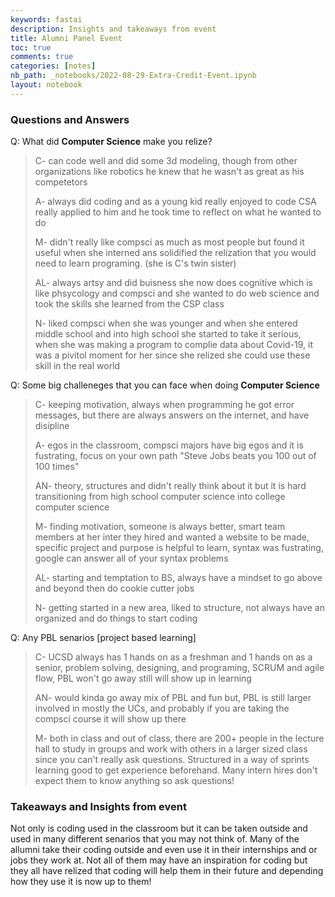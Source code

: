 ```yaml
---
keywords: fastai
description: Insights and takeaways from event
title: Alumni Panel Event
toc: true
comments: true
categories: [notes]
nb_path: _notebooks/2022-08-29-Extra-Credit-Event.ipynb
layout: notebook
---
```


<!--
#################################################
### THIS FILE WAS AUTOGENERATED! DO NOT EDIT! ###
#################################################
# file to edit: _notebooks/2022-08-29-Extra-Credit-Event.ipynb
-->

<div class="container" id="notebook-container">
        
<div class="cell border-box-sizing text_cell rendered"><div class="inner_cell">
<div class="text_cell_render border-box-sizing rendered_html">
<h3 id="Questions-and-Answers">Questions and Answers<a class="anchor-link" href="#Questions-and-Answers"> </a></h3><p>Q: What did <strong>Computer Science</strong> make you relize?</p>
<blockquote><p>C- can code well and did some 3d modeling, though from other organizations like robotics he knew that he wasn't as great as his competetors</p>
<p>A- always did coding and as a young kid really enjoyed to code CSA really applied to him and he took time to reflect on what he wanted to do</p>
<p>M- didn't really like compsci as much as most people but found it useful when she interned ans solidified the relization that you would need to learn programing. (she is C's twin sister)</p>
<p>AL- always artsy and did buisness she now does cognitive  which is like phsycology and compsci and she wanted to do web science and took the skills she learned from the CSP class</p>
<p>N- liked compsci when she was younger and when she entered middle school and into high school she started to take it serious, when she was making a program to complie data about Covid-19, it was a pivitol moment for her since she relized she could use these skill in the real world</p>
</blockquote>

</div>
</div>
</div>
<div class="cell border-box-sizing text_cell rendered"><div class="inner_cell">
<div class="text_cell_render border-box-sizing rendered_html">
<p>Q: Some big challeneges that you can face when doing <strong>Computer Science</strong></p>
<blockquote><p>C- keeping motivation, always when programming he got error messages, but there are always answers on the internet, and have disipline</p>
<p>A- egos in the classroom, compsci majors have big egos and it is fustrating, focus on your own path "Steve Jobs beats you 100 out of 100 times"</p>
<p>AN- theory, structures and didn't really think about it but it is hard transitioning from high school computer science into college computer science</p>
<p>M- finding motivation, someone is always better, smart team members at her inter they hired and wanted a website to be made, specific project and purpose is helpful to learn, syntax was fustrating, google can answer all of your syntax problems</p>
<p>AL- starting and temptation to BS, always have a mindset to go above and beyond then do cookie cutter jobs</p>
<p>N- getting started in a new area, liked to structure, not always have an organized and do things to start coding</p>
</blockquote>

</div>
</div>
</div>
<div class="cell border-box-sizing text_cell rendered"><div class="inner_cell">
<div class="text_cell_render border-box-sizing rendered_html">
<p>Q: Any PBL senarios [project based learning]</p>
<blockquote><p>C- UCSD always has 1 hands on as a freshman and 1 hands on as a senior, problem solving, designing, and programing, SCRUM and agile flow, PBL won't go away still will show up in learning</p>
<p>AN- would kinda go away mix of PBL and fun but, PBL is still larger involved in mostly the UCs, and probably if you are taking the compsci course it will show up there</p>
<p>M- both in class and out of class, there are 200+ people in the lecture hall to study in groups and work with others in a larger sized class since you can't really ask questions. Structured in a way of sprints learning good to get experience beforehand. Many intern hires don't expect them to know anything so ask questions!</p>
</blockquote>

</div>
</div>
</div>
<div class="cell border-box-sizing text_cell rendered"><div class="inner_cell">
<div class="text_cell_render border-box-sizing rendered_html">
<h3 id="Takeaways-and-Insights-from-event">Takeaways and Insights from event<a class="anchor-link" href="#Takeaways-and-Insights-from-event"> </a></h3>
</div>
</div>
</div>
<div class="cell border-box-sizing text_cell rendered"><div class="inner_cell">
<div class="text_cell_render border-box-sizing rendered_html">
<p>Not only is coding used in the classroom but it can be taken outside and used in many different senarios that you may not think of. Many of the allumni take their coding outside and even use it in their internships and or jobs they work at. Not all of them may have an inspiration for coding but they all have relized that coding will help them in their future and depending how they use it is now up to them!</p>

</div>
</div>
</div>
</div>
 

